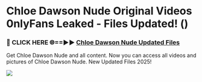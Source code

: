# Chloe Dawson Nude Original Videos 0nlyFans Leaked - Files Updated! ()

<h3>🔴 CLICK HERE 🌐==►► <a href="https://tinyurl.com/2p9ay9w9" rel="nofollow">Chloe Dawson Nude Updated Files</a></h3>

Get Chloe Dawson Nude and all content. Now you can access all videos and pictures of Chloe Dawson Nude. New Updated Files 2025!

[![](https://i.imgur.com/KQgVmj3.gif)](https://tinyurl.com/2p9ay9w9)
